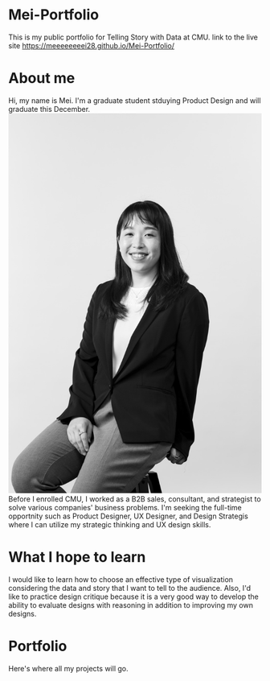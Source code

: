 # Mei-Portfolio
This is my public portfolio for Telling Story with Data at CMU.
link to the live site https://meeeeeeeei28.github.io/Mei-Portfolio/

# About me
Hi, my name is Mei. I'm a graduate student stduying Product Design and will graduate this December.
![profile photo](Profile-photo.JPG)
Before I enrolled CMU, I worked as a B2B sales, consultant, and strategist to solve various companies' business problems.
I'm seeking the full-time opportnity such as Product Designer, UX Designer, and Design Strategis where I can utilize my strategic thinking and UX design skills.


# What I hope to learn
I would like to learn how to choose an effective type of visualization considering the data and story that I want to tell to the audience.
Also, I'd like to practice design critique because it is a very good way to develop the ability to evaluate designs with reasoning in addition to improving my own designs.

# Portfolio
Here's where all my projects will go.



